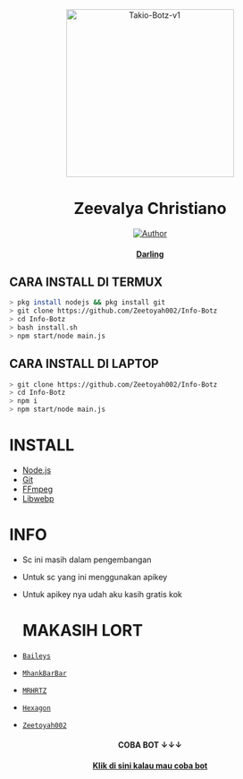 
<div align="center">
<img src="https://telegra.ph/file/6edf2d0cab53049f4f1eb.jpg" alt="Takio-Botz-v1" width="300" />

# Zeevalya Christiano

>
>
>
</div>
<p align="center">
  <a href="https://github.com/Zeetoyah002"><img title="Author" src="https://img.shields.io/badge/Author-Zeetoyah002-red.svg?style=for-the-badge&logo=github" /></a>
  <h4 align="center">
  <a href="https://wa.me/6285755007597">Darling</a>
<h4 align="center">
</h4>
</p>

## CARA INSTALL DI TERMUX
```bash
> pkg install nodejs && pkg install git
> git clone https://github.com/Zeetoyah002/Info-Botz
> cd Info-Botz
> bash install.sh
> npm start/node main.js
```
## CARA INSTALL DI LAPTOP
```bash
> git clone https://github.com/Zeetoyah002/Info-Botz
> cd Info-Botz
> npm i
> npm start/node main.js
```

# INSTALL
* [Node.js](https://nodejs.org/en/)
* [Git](https://git-scm.com/downloads)
* [FFmpeg](https://github.com/BtbN/FFmpeg-Builds/releases/download/autobuild-2020-12-08-13-03/ffmpeg-n4.3.1-26-gca55240b8c-win64-gpl-4.3.zip)
* [Libwebp](https://developers.google.com/speed/webp/download)

# INFO

* Sc ini masih dalam pengembangan
* Untuk sc yang ini menggunakan apikey
* Untuk apikey nya udah aku kasih gratis kok

  # MAKASIH LORT
* [`Baileys`](https://github.com/adiwajshing/Baileys)
* [`MhankBarBar`](https://github.com/MhankBarBar)
* [`MRHRTZ`](https://github.com/MRHRTZ)
* [`Hexagon`](https://github.com/Hexagonz/SELF-HX )
* [`Zeetoyah002`](https://github.com/Zeetoyah002/Takio-Botz2)
  

<h4 align="center">
  COBA BOT ↓↓↓
<h4 align="center">
<h4 align="center">
<a href="https://wa.me/6282132810481">Klik di sini kalau mau coba bot</a>
<h4 align="center">
